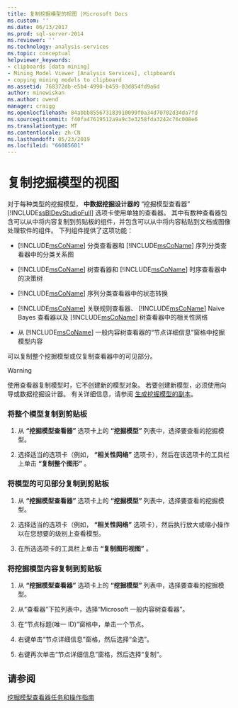 ```yaml
---
title: 复制挖掘模型的视图 |Microsoft Docs
ms.custom: ''
ms.date: 06/13/2017
ms.prod: sql-server-2014
ms.reviewer: ''
ms.technology: analysis-services
ms.topic: conceptual
helpviewer_keywords:
- clipboards [data mining]
- Mining Model Viewer [Analysis Services], clipboards
- copying mining models to clipboard
ms.assetid: 768372db-e5b4-4990-b459-03d854fd9a6d
author: minewiskan
ms.author: owend
manager: craigg
ms.openlocfilehash: 84abbb855673183910099f0a34d70702d34da7fd
ms.sourcegitcommit: f40fa47619512a9a9c3e3258fda3242c76c008e6
ms.translationtype: MT
ms.contentlocale: zh-CN
ms.lasthandoff: 05/23/2019
ms.locfileid: "66085601"
---
```

# <a name="copy-a-view-of-a-mining-model"></a>复制挖掘模型的视图
  对于每种类型的挖掘模型， **中数据挖掘设计器的** “挖掘模型查看器” [!INCLUDE[ssBIDevStudioFull](../../includes/ssbidevstudiofull-md.md)] 选项卡使用单独的查看器。 其中有数种查看器包含可以从中将内容复制到剪贴板的组件，并包含可以从中将内容粘贴到文档或图像处理软件的组件。 下列组件提供了这项功能：  
  
-   [!INCLUDE[msCoName](../../includes/msconame-md.md)] 分类查看器和 [!INCLUDE[msCoName](../../includes/msconame-md.md)] 序列分类查看器中的分类关系图  
  
-   [!INCLUDE[msCoName](../../includes/msconame-md.md)] 树查看器和 [!INCLUDE[msCoName](../../includes/msconame-md.md)] 时序查看器中的决策树  
  
-   [!INCLUDE[msCoName](../../includes/msconame-md.md)] 序列分类查看器中的状态转换  
  
-   [!INCLUDE[msCoName](../../includes/msconame-md.md)] 关联规则查看器、 [!INCLUDE[msCoName](../../includes/msconame-md.md)] Naive Bayes 查看器以及 [!INCLUDE[msCoName](../../includes/msconame-md.md)] 树查看器中的相关性网络  
  
-   从 [!INCLUDE[msCoName](../../includes/msconame-md.md)] 一般内容树查看器的“节点详细信息”窗格中挖掘模型内容  
  
 可以复制整个挖掘模型或仅复制查看器中的可见部分。  
  
> [!WARNING]  
>  使用查看器复制模型时，它不创建新的模型对象。 若要创建新模型，必须使用向导或数据挖掘设计器。 有关详细信息，请参阅 [生成挖掘模型的副本](make-a-copy-of-a-mining-model.md)。  
  
### <a name="to-copy-the-complete-model-to-the-clipboard"></a>将整个模型复制到剪贴板  
  
1.  从 **“挖掘模型查看器”** 选项卡上的 **“挖掘模型”** 列表中，选择要查看的挖掘模型。  
  
2.  选择适当的选项卡（例如， **“相关性网络”** 选项卡），然后在该选项卡的工具栏上单击 **“复制整个图形”** 。  
  
### <a name="to-copy-the-visible-piece-of-the-model-to-the-clipboard"></a>将模型的可见部分复制到剪贴板  
  
1.  从 **“挖掘模型查看器”** 选项卡上的 **“挖掘模型”** 列表中，选择要查看的挖掘模型。  
  
2.  选择适当的选项卡（例如， **“相关性网络”** 选项卡），然后执行放大或缩小操作以在您想要的级别上查看模型。  
  
3.  在所选选项卡的工具栏上单击 **“复制图形视图”** 。  
  
### <a name="to-copy-the-mining-model-content-to-the-clipboard"></a>将挖掘模型内容复制到剪贴板  
  
1.  从 **“挖掘模型查看器”** 选项卡上的 **“挖掘模型”** 列表中，选择要查看的挖掘模型。  
  
2.  从“查看器”下拉列表中，选择“Microsoft 一般内容树查看器”。  
  
3.  在“节点标题(唯一 ID)”窗格中，单击一个节点。  
  
4.  右键单击“节点详细信息”窗格，然后选择“全选”。  
  
5.  右键再次单击“节点详细信息”窗格，然后选择“复制”。  
  
## <a name="see-also"></a>请参阅  
 [挖掘模型查看器任务和操作指南](mining-model-viewer-tasks-and-how-tos.md)  
  
  
